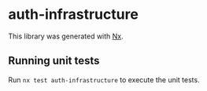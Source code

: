 # auth-infrastructure

This library was generated with [Nx](https://nx.dev).

## Running unit tests

Run `nx test auth-infrastructure` to execute the unit tests.
